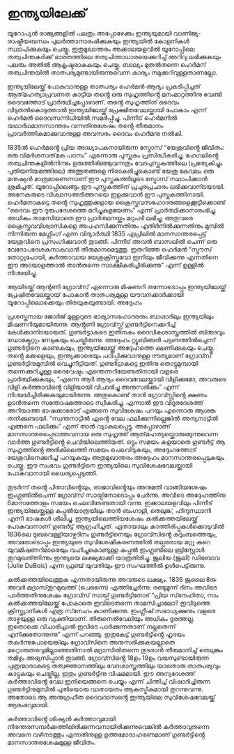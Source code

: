 # ഇന്ത്യയിലേക്ക്

യൂറോപ്യൻ രാജ്യങ്ങളിൽ പലതും അപ്പോഴേക്കും ഇന്ത്യയുമായി വാണിജ്യ-രാഷ്ട്രീയബന്ധം പുലർത്താനാരംഭിക്കുകയും ഇന്ത്യയിൽ കോളനികൾ സ്ഥാപിക്കുകയും ചെയ്തു. ഇതുമുഖാന്തരം അക്കാലയളവിൽ യൂറോപ്പിലെ തത്വചിന്തകർക്ക് ഭാരതത്തിലെ തത്വചിന്താധാരയെക്കുറിച്ച് അറിവു ലഭിക്കുകയും പലരും അതിൽ ആകൃഷ്ടരാകുകയും ചെയ്തു. ബാല്യം മുതൽതന്നെ ഹെർമന് തത്വചിന്തയിൽ താത്പര്യമുണ്ടായിരുന്നുവെന്ന കാര്യം നമുക്കറിവുള്ളതാണല്ലോ.

ഇന്ത്യയിലേയ്ക്ക് പോകുവാനുള്ള താത്പര്യം ഹെർമൻ ആദ്യം പ്രകടിപ്പിച്ചത് ആത്‌മഹത്യാപ്രവണത കാട്ടിയ തൻ്റെ ഒരു സുഹൃത്തിൻ്റെ മനംമാറ്റത്തിനു വേണ്ടി ദൈവത്തോട് പ്രാർത്ഥിച്ചപ്പോഴാണ്. തൻ്റെ സുഹൃത്തിന് ദൈവം വിടുതൽകൊടുത്താൽ ഇന്ത്യയിലേയ്ക്ക് പ്രേക്ഷിതവേലയ്ക്കായി പോകാം എന്ന് ഹെർമൻ ദൈവസന്നിധിയിൽ സമർപ്പിച്ചു. പിന്നീട് ഹെർമനിൽ യഥാർഥമാനസാന്തരം വന്നതിനുശേഷം തൻ്റെ തീരുമാനം പ്രാവർത്തികമാക്കുവാനുള്ള അവസരം ദൈവം ഹെർമനു നൽകി.

1835ൽ ഹെർമൻ്റെ പ്രിയ അദ്ധ്യാപകനായിരുന്ന സ്ട്രോസ് “യേശുവിൻ്റെ ജീവിതം: ഒരു വിമർശനാത്‌മക പഠനം” എന്നൊരു പുസ്തകം പ്രസിദ്ധീകരിച്ചു. ഹേഗലിൻ്റെ തത്വചിന്തകളിൽനിന്നും ഉരുത്തിരിഞ്ഞുവന്നതും വേദപുസ്തകത്തിലെ (പ്രത്യേകിച്ചും പുതിയനിയമത്തിലെ) അത്ഭുതങ്ങളെ നിരാകരിച്ചുകൊണ്ട് യേശു കേവലം ഒരു മനുഷ്യൻ മാത്രമാണെന്നാണ് ഈ പുസ്തകത്തിലൂടെ സ്ട്രോസ് സ്ഥാപിക്കാൻ ശ്രമിച്ചത്. യൂറോപ്പിലെങ്ങും ഈ പുസ്തകത്തിന് പ്രചുരപ്രചാരം ലഭിക്കുവാനിടയായി. അനേകരുടെ വിശ്വാസഅടിത്തറയെ ഇളക്കുവാൻ ഈ പുസ്തകത്തിനായി. ഹെർമനാകട്ടെ തൻ്റെ സുഹൃത്തുക്കളായ ക്രൈസ്തവസഹോദരങ്ങളെക്കൂട്ടിക്കൊണ്ട് “ദൈവം ഈ ദുരുപദേശത്തെ മറിച്ചുകളയേണം” എന്ന് പ്രാർത്ഥിക്കാനാരംഭിച്ചു. അധികം താമസിയാതെ ഈ പ്രാർത്ഥനയ്ക്കും മറുപടി ലഭിച്ചു. അതുവരെ ക്രൈസ്തവവിശ്വാസികളെ അപഹസിക്കുന്നതിനും എതിർനിൽക്കുന്നതിനും മുമ്പിൽ നിന്നിരുന്ന മേഗ്ലിംഗ് എന്ന വിദ്യാർത്ഥി 1835 ഏപ്രിലിൽ മാനസാന്തരപ്പെട്ട് യേശുവിനെ പ്രസംഗിക്കുവാൻ തുടങ്ങി. പിന്നീട് അവൻ ബാസലിൽ ചെന്ന് ഒരു വേദോപദേശകനാകുവാൻ തീരുമാനമെടുത്തു. ഇതറിഞ്ഞ ഹെർമൻ “സ്ട്രൗസ് തോറ്റുപോയി, കർത്താവായ യേശുക്രിസ്തുവോ ഇനിയും ജീവിക്കുന്നു എന്നതിനെ ഈ അടയാളത്താൽ താൻതന്നെ സാക്ഷീകരിച്ചിരിക്കുന്നു” എന്ന് ഉള്ളിൽ നിശ്ചയിച്ചു.

ആയിടയ്ക്ക് ആൻ്റണി ഗ്രോവ്സ് എന്നൊരു മിഷണറി തന്നോടൊപ്പം ഇന്ത്യയിലേയ്ക്ക് പ്രേഷിതവേലയ്ക്കായ് പോകാൻ താത്പര്യമുള്ള യൗവനക്കാർക്കായി യൂറോപ്പിലൊക്കെയും തിരയുകയുണ്ടായി. അദ്ദേഹം 

പ്രശസ്തനായ ജോർജ് മുള്ളറുടെ ഭാര്യാസഹോദരനും ബാഗ്ദാദിലും ഇന്ത്യയിലും മിഷണറിയുമായിരുന്നു. ആൻ്റണി ഗ്രോവ്സ്സ് ഗുണ്ടർട്ടിനെക്കുറിച്ച് കേൾക്കാനിടയായത്. ഗുണ്ടർട്ടാകടെ ഇതിനകം ദൈവികശാസ്ത്രത്തിൽ ബിരുദവും ഡോക്ട്രേറ്റും നേടുകയും ചെയ്തിരുന്നു. അദ്ദേഹം റ്റ്യൂബിങ്ങൻ പട്ടണത്തിൽച്ചെന്ന് ഗുണ്ടർട്ടിനെ കാണുകയും, ഇന്ത്യയിലേയ്ക്ക് അദ്ദേഹത്തെ ക്ഷണിക്കുകയും ചെയ്തു. തൻ്റെ മക്കളെയും, ഇന്ത്യക്കാരെയും പഠിപ്പിക്കുവാനുള്ള ദൗത്യമാണ് ഗ്രോവ്സ് ഗുണ്ടർട്ടിനുമുമ്പിൽ വെച്ചുനീട്ടിയത്. ഗുണ്ടർട്ടാകട്ടെ ഇതിനു തൊട്ടുമുമ്പായി തന്നെക്കുറിച്ചുള്ള ദൈവേഷ്ടം എന്തെന്നറിയേണ്ടതിനായി വളരെ പ്രാർത്ഥിക്കുകയും, “എന്നെ ആർ ആദ്യം ദൈവവേലയ്ക്കായി വിളിക്കുമോ, അവരുടെ വിളി കർത്താവിൻ്റെ വിളിയായി വിചാരിച്ചു അനുസരിക്കും” എന്ന് നിശ്ചയിച്ചിരിക്കുകയുമായിരുന്നു. അതുകൊണ്ട് താൻ ഗ്രോവ്സ്സിൻ്റെ ക്ഷണം ഉടൻതന്നെ സന്തോഷത്തോടെ സ്വീകരിച്ചു. എന്നാൽ ഈ വിദൂരദേശത്ത് അറിയാത്ത ഭാഷക്കാരോട് എങ്ങനെ സുവിശേഷം പറയും എന്നൊരു ആശങ്ക തനിക്കുണ്ടായി. “സ്വന്തനാട്ടിൽ എൻ്റെ വേല ഫലിക്കുന്നില്ലെങ്കിൽ അന്യനാട്ടിൽ എങ്ങനെ ഫലിക്കും” എന്ന് താൻ വ്യാകുലപ്പെട്ടു. അപ്പോഴാണ് മാനസാന്തരപ്പെടാത്തവനായ ഒരു സുഹൃത്ത് ആത്‌മഹത്യയ്ക്കൊരുങ്ങുന്നുവെന്ന വാർത്ത ഗുണ്ടർട്ടിൻ്റെ ചെവിയിലെത്തിയത്. ഒട്ടും സമയം കളയാതെ ഗുണ്ടർട്ട് ആ സുഹൃത്തിൻ്റെ അരികിലെത്തി സമയം ചെലവിടുകയും, അദ്ദേഹത്തോട് യേശുവിനെക്കുറിച്ച് പറയുകയും അതുമുഖാന്തരം അദ്ദേഹം മാനസാന്തരപ്പെടുകയും ചെയ്തു. ഈ സംഭവം ഗുണ്ടർട്ടിനെ ഇന്ത്യയിലെ സുവിശേഷവേലയ്ക്കായി പോകുവാനായി ധൈര്യപ്പെടുത്തി. 

തുടർന്ന് തൻ്റെ പിതാവിൻ്റെയും, രാജാവിൻ്റെയും അനുമതി വാങ്ങിയശേഷം ഇംഗ്ലണ്ടിൽചെന്ന് ഗ്രോവ്സ് സായ്പിനോടൊപ്പം ചേർന്നു. അവിടെ അദ്ദേഹത്തിനു 6മാസത്തോളം സമയം ചെലവിടേണ്ടതായി വന്നു. ഇക്കാലയളവിലും പിന്നീട് ഇന്ത്യയിലേയ്ക്കുള്ള കപ്പൽയാത്രയിലും താൻ ബംഗാളി, തെലുങ്ക്, ഹിന്ദുസ്ഥാനി എന്നീ ഭാഷകൾ ശീലിച്ചു. ഇന്ത്യയിലെത്തിയശേഷം കൽക്കത്തയിലേയ്ക്ക് പോകുവാനാണ് ഗുണ്ടർട്ട് ആഗ്രഹിച്ചത്. ഏതായാലും കാത്തിരിപ്പുകൾക്കൊടുവിൽ 1836ലെ ദുഃഖവെള്ളിയാഴ്ചദിനം ഗുണ്ടർട്ടിനെയും ഗ്രോവ്സിൻ്റെ കുടുംബത്തെയും, അവരോടൊപ്പം ഇന്ത്യയുടെ സുവിശേഷീകരണത്തിൽ തല്പരരായ മറ്റു കുറെ യുവമിഷണറിമാരെയും വഹിച്ചുകൊണ്ടുള്ള കപ്പൽ ഇംഗ്ലണ്ടിലെ ബ്രിസ്റ്റോൾ തുറമുഖത്ത്നിന്നും ഇന്ത്യയെ ലക്ഷ്യമാക്കി യാത്രതിരിച്ചു. ജൂലിയ (ജൂലി) ഡിബോവ (Julie DuBois) എന്ന ഫ്രഞ്ച് യുവതിയും ഈ സംഘത്തിൽ ഉൾപെട്ടിരുന്നു. 

കൽക്കത്തയിലെത്തുക എന്നതായിരുന്നു അവരുടെ ലക്ഷ്യം. 1836 ജൂലൈ 8൹ അവർ മദ്രാസ്‌തുറമുഖത്ത് (ചെന്നൈ) എത്തിച്ചേർന്നു. രണ്ടുമൂന്ന് ദിനം അവിടെ പാർത്തതിനുശേഷം ഗ്രോവ്സ് സായ്പ് ഗുണ്ടർട്ടിനോട് “പ്രിയ സ്‌നേഹിതാ, നാം കൽക്കത്തയിലേയ്ക്ക് പോകാതെ ഇവിടെതന്നെ താമസിച്ചാലോ? ഇവിടുത്തെ ക്രിസ്ത്യാനികൾ എത്ര സ്‌നേഹം കാണിക്കുന്നു. ഇംഗ്ലീഷ് സഭാധ്യക്ഷനും വളരെ താഴ്മയുള്ള ഒരു വ്യക്തിയാണ്. തിരുനെൽവേലിയും അധികം ദൂരത്തല്ല. ഇതൊക്കെ വിചാരിച്ചാൽ ഇവിടെ പാർക്കുന്നതാണ് നല്ലതെന്ന് എനിക്കുതോന്നുന്നു” എന്ന് പറഞ്ഞു. ഇതുകേട്ട് ഗുണ്ടർട്ടിൻ്റെ ഹൃദയം തകർന്നുപോയെങ്കിലും ഗ്രോവ്സിനെ അനുസരിക്കുകയല്ലാതെ മറ്റൊരുതരവുമില്ലാഞ്ഞതിനാൽ മദ്രാസിൽതന്നെ തുടരാൻ തീരുമാനിച്ച് തെലുങ്കും തമിഴും അഭ്യസിപ്പാൻ തുടങ്ങി. ഗ്രോവ്സിൻ്റെ 18ഉം 19ഉം വയസുണ്ടായിരുന്ന പുത്രന്മാരാകട്ടെ തത്വജ്ഞാനത്തിലും വേദശാസ്ത്രത്തിലും യാതൊരു താത്പര്യവും കാട്ടുകയും ചെയ്തില്ല. ഇതും ഗുണ്ടർട്ടിനു വിഷമമായി. ഈ അന്യദേശത്ത് കർത്താവിൻ്റെ വേല ഇനിയെങ്ങനെ ചെയ്യും എന്ന് ചിന്തിച്ച് വിഷാദിച്ചിരുന്ന ഗുണ്ടർട്ടിനുമുമ്പിൽ പുതിയൊരു വാതായനം ആകസ്മികമായി തുറന്നുവന്നു. അതോടെ ആ അനുഗ്രഹീത ദൈവദാസൻ്റെ ഇന്ത്യയിലെ സുവിശേഷവേലയ്ക്ക് ആരംഭവുമായി. 

കർത്താവിൻ്റെ ശിഷ്യൻ കർത്താവുമായി നിരന്തരസമ്പർക്കത്തിലിരിക്കുന്നവനായിരിക്കുന്നുവെങ്കിൽ കർത്താവുതന്നെ അവനെ വഴിനടത്തും എന്നതിനുള്ള ഉത്ത‌മോദാഹരണമാണ് ഗുണ്ടർട്ടിൻ്റെ മാനസാന്തരശേഷമുള്ള ജീവിതം.
